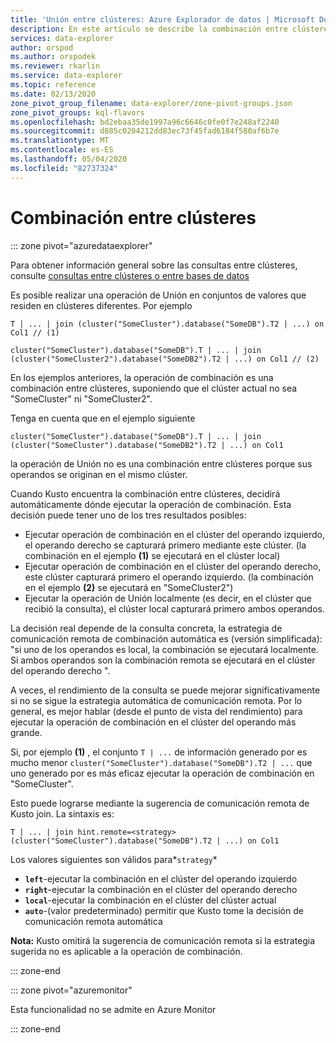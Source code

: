 ```yaml
---
title: 'Unión entre clústeres: Azure Explorador de datos | Microsoft Docs'
description: En este artículo se describe la combinación entre clústeres en Azure Explorador de datos.
services: data-explorer
author: orspod
ms.author: orspodek
ms.reviewer: rkarlin
ms.service: data-explorer
ms.topic: reference
ms.date: 02/13/2020
zone_pivot_group_filename: data-explorer/zone-pivot-groups.json
zone_pivot_groups: kql-flavors
ms.openlocfilehash: bd2ebaa35de1997a96c6646c0fe0f7e248af2240
ms.sourcegitcommit: d885c0204212dd83ec73f45fad6184f580af6b7e
ms.translationtype: MT
ms.contentlocale: es-ES
ms.lasthandoff: 05/04/2020
ms.locfileid: "82737324"
---
```

# <a name="cross-cluster-join"></a>Combinación entre clústeres

::: zone pivot="azuredataexplorer"

Para obtener información general sobre las consultas entre clústeres, consulte [consultas entre clústeres o entre bases de datos](cross-cluster-or-database-queries.md)

Es posible realizar una operación de Unión en conjuntos de valores que residen en clústeres diferentes. Por ejemplo 

```kusto
T | ... | join (cluster("SomeCluster").database("SomeDB").T2 | ...) on Col1 // (1)

cluster("SomeCluster").database("SomeDB").T | ... | join (cluster("SomeCluster2").database("SomeDB2").T2 | ...) on Col1 // (2)
```

En los ejemplos anteriores, la operación de combinación es una combinación entre clústeres, suponiendo que el clúster actual no sea "SomeCluster" ni "SomeCluster2".

Tenga en cuenta que en el ejemplo siguiente

```kusto
cluster("SomeCluster").database("SomeDB").T | ... | join (cluster("SomeCluster").database("SomeDB2").T2 | ...) on Col1 
```

la operación de Unión no es una combinación entre clústeres porque sus operandos se originan en el mismo clúster.

Cuando Kusto encuentra la combinación entre clústeres, decidirá automáticamente dónde ejecutar la operación de combinación. Esta decisión puede tener uno de los tres resultados posibles:
* Ejecutar operación de combinación en el clúster del operando izquierdo, el operando derecho se capturará primero mediante este clúster. (la combinación en el ejemplo **(1)** se ejecutará en el clúster local)
* Ejecutar operación de combinación en el clúster del operando derecho, este clúster capturará primero el operando izquierdo. (la combinación en el ejemplo **(2)** se ejecutará en "SomeCluster2")
* Ejecutar la operación de Unión localmente (es decir, en el clúster que recibió la consulta), el clúster local capturará primero ambos operandos.

La decisión real depende de la consulta concreta, la estrategia de comunicación remota de combinación automática es (versión simplificada): "si uno de los operandos es local, la combinación se ejecutará localmente. Si ambos operandos son la combinación remota se ejecutará en el clúster del operando derecho ".

A veces, el rendimiento de la consulta se puede mejorar significativamente si no se sigue la estrategia automática de comunicación remota. Por lo general, es mejor hablar (desde el punto de vista del rendimiento) para ejecutar la operación de combinación en el clúster del operando más grande.

Si, por ejemplo **(1)** , el conjunto ```T | ...``` de información generado por es mucho menor ```cluster("SomeCluster").database("SomeDB").T2 | ...``` que uno generado por es más eficaz ejecutar la operación de combinación en "SomeCluster".

Esto puede lograrse mediante la sugerencia de comunicación remota de Kusto join. La sintaxis es:

```kusto
T | ... | join hint.remote=<strategy> (cluster("SomeCluster").database("SomeDB").T2 | ...) on Col1
```

Los valores siguientes son válidos para*`strategy`*
* **`left`**-ejecutar la combinación en el clúster del operando izquierdo 
* **`right`**-ejecutar la combinación en el clúster del operando derecho
* **`local`**-ejecutar la combinación en el clúster del clúster actual
* **`auto`**-(valor predeterminado) permitir que Kusto tome la decisión de comunicación remota automática

**Nota:** Kusto omitirá la sugerencia de comunicación remota si la estrategia sugerida no es aplicable a la operación de combinación.

::: zone-end

::: zone pivot="azuremonitor"

Esta funcionalidad no se admite en Azure Monitor

::: zone-end
